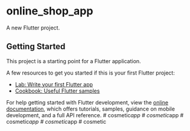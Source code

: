 # online_shop_app

A new Flutter project.

## Getting Started

This project is a starting point for a Flutter application.

A few resources to get you started if this is your first Flutter project:

- [Lab: Write your first Flutter app](https://docs.flutter.dev/get-started/codelab)
- [Cookbook: Useful Flutter samples](https://docs.flutter.dev/cookbook)

For help getting started with Flutter development, view the
[online documentation](https://docs.flutter.dev/), which offers tutorials,
samples, guidance on mobile development, and a full API reference.
#   c o s m e t i c _ a p p  
 #   c o s m e t i c _ a p p  
 #   c o s m e t i c _ a p p  
 #   c o s m e t i c _ a p p  
 #   c o s m e t i c  
 